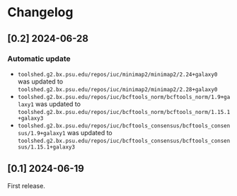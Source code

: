 # Changelog

## [0.2] 2024-06-28

### Automatic update
- `toolshed.g2.bx.psu.edu/repos/iuc/minimap2/minimap2/2.24+galaxy0` was updated to `toolshed.g2.bx.psu.edu/repos/iuc/minimap2/minimap2/2.28+galaxy0`
- `toolshed.g2.bx.psu.edu/repos/iuc/bcftools_norm/bcftools_norm/1.9+galaxy1` was updated to `toolshed.g2.bx.psu.edu/repos/iuc/bcftools_norm/bcftools_norm/1.15.1+galaxy3`
- `toolshed.g2.bx.psu.edu/repos/iuc/bcftools_consensus/bcftools_consensus/1.9+galaxy1` was updated to `toolshed.g2.bx.psu.edu/repos/iuc/bcftools_consensus/bcftools_consensus/1.15.1+galaxy3`

## [0.1] 2024-06-19

First release.
